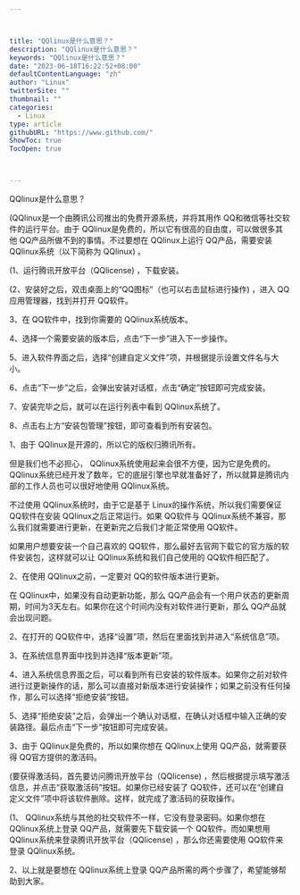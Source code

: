 ```yaml
---



title: "QQlinux是什么意思？"
description: "QQlinux是什么意思？"
keywords: "QQlinux是什么意思？"
date: "2023-06-18T16:22:52+08:00"
defaultContentLanguage: "zh"
author: "Linux"
twitterSite: ""
thumbnail: ""
categories:
  - Linux
type: article
githubURL: "https://www.github.com/"
ShowToc: true
TocOpen: true



---
```


QQlinux是什么意思？

(QQlinux是一个由腾讯公司推出的免费开源系统，并将其用作 QQ和微信等社交软件的运行平台。由于 QQlinux是免费的，所以它有很高的自由度，可以做很多其他 QQ产品所做不到的事情。不过要想在 QQlinux上运行 QQ产品，需要安装 QQlinux系统（以下简称为 QQlinux) 。

(1、运行腾讯开放平台（QQlicense) ，下载安装。

(2、安装好之后，双击桌面上的“QQ图标”（也可以右击鼠标进行操作) ，进入 QQ应用管理器，找到并打开 QQ软件。

3、在 QQ软件中，找到你需要的 QQlinux系统版本。

4、选择一个需要安装的版本后，点击“下一步”进入下一步操作。

5、进入软件界面之后，选择“创建自定义文件”项，并根据提示设置文件名与大小。

6、点击“下一步”之后，会弹出安装对话框，点击“确定”按钮即可完成安装。

7、安装完毕之后，就可以在运行列表中看到 QQlinux系统了。

8、点击右上方“安装包管理”按钮，即可查看到所有安装包。

1、由于 QQlinux是开源的，所以它的版权归腾讯所有。

但是我们也不必担心， QQlinux系统使用起来会很不方便，因为它是免费的。QQlinux系统已经开发了数年，它的底层引擎也早就准备好了，所以就算是腾讯内部的工作人员也可以很好地使用 QQlinux系统。

不过使用 QQlinux系统时，由于它是基于 Linux的操作系统，所以我们需要保证 QQ软件在安装 QQlinux之后正常运行。如果 QQ软件与 QQlinux系统不兼容，那么我们就需要进行更新，在更新完之后我们才能正常使用 QQ软件。

如果用户想要安装一个自己喜欢的 QQ软件，那么最好去官网下载它的官方版的软件安装包，这样就可以让 QQlinux系统和我们自己使用的 QQ软件相匹配了。

2、在使用 QQlinux之前，一定要对 QQ的软件版本进行更新。

在 QQlinux中，如果没有自动更新功能，那么 QQ产品会有一个用户状态的更新周期，时间为3天左右。如果你在这个时间内没有对软件进行更新，那么 QQ产品就会出现问题。

2、在打开的 QQ软件中，选择“设置”项，然后在里面找到并进入“系统信息”项。

3、在系统信息界面中找到并选择“版本更新”项。

4、进入系统信息界面之后，可以看到所有已安装的软件版本。如果你之前对软件进行过更新操作的话，那么可以直接对新版本进行安装操作；如果之前没有任何操作，那么可以选择“拒绝安装”按钮。

5、选择“拒绝安装”之后，会弹出一个确认对话框，在确认对话框中输入正确的安装路径。最后点击“下一步”按钮即可完成安装。

3、由于 QQlinux是免费的，所以如果你想在 QQlinux上使用 QQ产品，就需要获得 QQ官方提供的激活码。

(要获得激活码，首先要访问腾讯开放平台（QQlicense) ，然后根据提示填写激活信息，并点击“获取激活码”按钮。如果你已经安装了 QQ软件，还可以在“创建自定义文件”项中将该软件删除。这样，就完成了激活码的获取操作。

(1、 QQlinux系统与其他的社交软件不一样，它没有登录密码。如果你想在 QQlinux系统上登录 QQ产品，就需要先下载安装一个 QQ软件。而如果想用 QQlinux系统来登录腾讯开放平台（QQlicense) ，那么你还需要使用 QQ软件来登录 QQlinux系统。

2、以上就是要想在 QQlinux系统上登录 QQ产品所需的两个步骤了，希望能够帮助到大家。